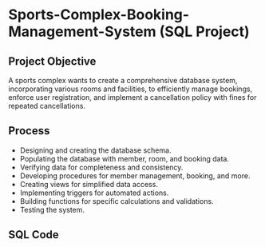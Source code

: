 # Sports-Complex-Booking-Management-System (SQL Project)

## Project Objective
A sports complex wants to create a comprehensive database system, incorporating various rooms and facilities, to efficiently manage bookings, enforce user registration, and implement a cancellation policy with fines for repeated cancellations.

## Process
* Designing and creating the database schema.
* Populating the database with member, room, and booking data.
* Verifying data for completeness and consistency.
* Developing procedures for member management, booking, and more.
* Creating views for simplified data access.
* Implementing triggers for automated actions.
* Building functions for specific calculations and validations.
* Testing the system.

## SQL Code
